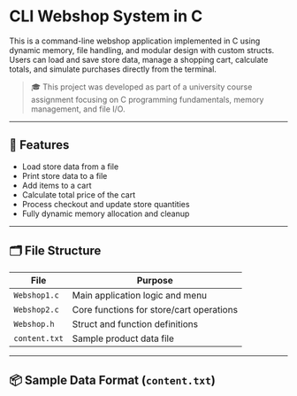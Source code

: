# CLI Webshop System in C

This is a command-line webshop application implemented in C using dynamic memory, file handling, and modular design with custom structs. Users can load and save store data, manage a shopping cart, calculate totals, and simulate purchases directly from the terminal.

> 🎓 This project was developed as part of a university course assignment focusing on C programming fundamentals, memory management, and file I/O.

---

## 🧠 Features

- Load store data from a file
- Print store data to a file
- Add items to a cart
- Calculate total price of the cart
- Process checkout and update store quantities
- Fully dynamic memory allocation and cleanup

---

## 🗂️ File Structure

| File | Purpose |
|------|---------|
| `Webshop1.c` | Main application logic and menu |
| `Webshop2.c` | Core functions for store/cart operations |
| `Webshop.h`  | Struct and function definitions |
| `content.txt` | Sample product data file |

---

## 📦 Sample Data Format (`content.txt`)

